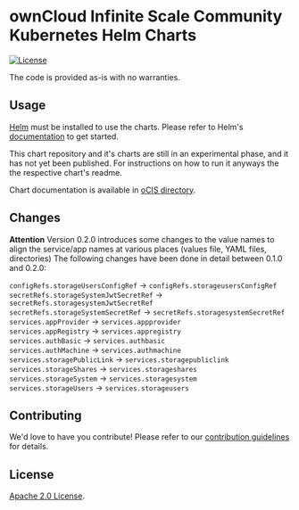 # ownCloud Infinite Scale Community Kubernetes Helm Charts

[![License](https://img.shields.io/badge/License-Apache%202.0-blue.svg)](https://opensource.org/licenses/Apache-2.0)

The code is provided as-is with no warranties.

## Usage

[Helm](https://helm.sh) must be installed to use the charts.
Please refer to Helm's [documentation](https://helm.sh/docs/) to get started.


This chart repository and it's charts are still in an experimental phase, and it has not yet been published.
For instructions on how to run it anyways the the respective chart's readme.

[//]: # (Once Helm is set up properly, add the repo as follows:)

[//]: # (```console)
[//]: # (helm repo add ocis https://github.com/owncloud/ocis-charts/tree/master/charts/ocis)
[//]: # (```)

[//]: # (You can then run `helm search repo ocis` to see the charts.)

<!-- Keep full URL links to repo files because this README syncs from main to gh-pages.  -->
Chart documentation is available in [oCIS directory](https://github.com/owncloud/ocis-charts/blob/master/charts/ocis/README.md).

## Changes

**Attention** Version 0.2.0 introduces some changes to the value names to align the service/app names at various places (values file, YAML files, directories)
The following changes have been done in detail between 0.1.0 and 0.2.0:

`configRefs.storageUsersConfigRef` -> `configRefs.storageusersConfigRef` \
`secretRefs.storageSystemJwtSecretRef` -> `secretRefs.storagesystemJwtSecretRef` \
`secretRefs.storageSystemSecretRef` -> `secretRefs.storagesystemSecretRef` \
`services.appProvider` -> `services.appprovider` \
`services.appRegistry` -> `services.appregistry` \
`services.authBasic` -> `services.authbasic` \
`services.authMachine` -> `services.authmachine` \
`services.storagePublicLink` -> `services.storagepubliclink` \
`services.storageShares` -> `services.storageshares` \
`services.storageSystem` -> `services.storagesystem` \
`services.storageUsers` -> `services.storageusers`

## Contributing

<!-- Keep full URL links to repo files because this README syncs from main to gh-pages.  -->
We'd love to have you contribute! Please refer to our [contribution guidelines](https://github.com/owncloud/ocis/blob/master/CONTRIBUTING.md) for details.

## License

<!-- Keep full URL links to repo files because this README syncs from main to gh-pages.  -->
[Apache 2.0 License](https://github.com/owncloud/ocis-charts/blob/main/LICENSE).
